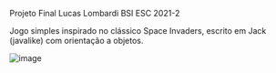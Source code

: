Projeto Final Lucas Lombardi BSI ESC 2021-2

Jogo simples inspirado no clássico Space Invaders, escrito em Jack (javalike) com orientação a objetos.

![image](https://user-images.githubusercontent.com/62450459/199354477-6608d580-e456-433d-993b-8855d0095ca9.png)
